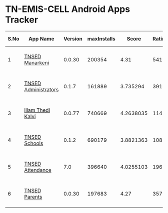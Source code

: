 # TN-EMIS-CELL Android Apps Tracker

| S.No | App Name | Version | maxInstalls | Score | Ratings | 1 Star | 5 Star | Google Play Info |
|------|----------|---------|-------------|-------|---------|--------|--------|------------------|
| 1 | [TNSED Manarkeni](https://play.google.com/store/apps/details?id=in.gov.tnsedstudent.tnemis) | 0.0.30 | 200354 | 4.31 | 541 | 21 | 367 | [Reviews (188)](https://flatgithub.com/DigitalIndiaArchiver/TNEMISANALYSIS?filename=data%2FReviews_in.gov.tnsedstudent.tnemis.json) - [Permissions (9)](https://flatgithub.com/DigitalIndiaArchiver/TNEMISANALYSIS?filename=data%2FPermissions_in.gov.tnsedstudent.tnemis.json) |
| 2 | [TNSED Administrators](https://play.google.com/store/apps/details?id=in.gov.tnschools.monitoring) | 0.1.7 | 161889 | 3.735294 | 391 | 80 | 214 | [Reviews (103)](https://flatgithub.com/DigitalIndiaArchiver/TNEMISANALYSIS?filename=data%2FReviews_in.gov.tnschools.monitoring.json) - [Permissions (9)](https://flatgithub.com/DigitalIndiaArchiver/TNEMISANALYSIS?filename=data%2FPermissions_in.gov.tnschools.monitoring.json) |
| 3 | [Illam Thedi Kalvi](https://play.google.com/store/apps/details?id=in.gov.tnschools.itk) | 0.0.77 | 740669 | 4.2638035 | 11410 | 809 | 7449 | [Reviews (2144)](https://flatgithub.com/DigitalIndiaArchiver/TNEMISANALYSIS?filename=data%2FReviews_in.gov.tnschools.itk.json) - [Permissions (10)](https://flatgithub.com/DigitalIndiaArchiver/TNEMISANALYSIS?filename=data%2FPermissions_in.gov.tnschools.itk.json) |
| 4 | [TNSED Schools](https://play.google.com/store/apps/details?id=in.gov.tnschools.tnemis) | 0.1.2 | 690179 | 3.8821363 | 10852 | 1748 | 5934 | [Reviews (2731)](https://flatgithub.com/DigitalIndiaArchiver/TNEMISANALYSIS?filename=data%2FReviews_in.gov.tnschools.tnemis.json) - [Permissions (9)](https://flatgithub.com/DigitalIndiaArchiver/TNEMISANALYSIS?filename=data%2FPermissions_in.gov.tnschools.tnemis.json) |
| 5 | [TNSED Attendance](https://play.google.com/store/apps/details?id=in.gov.tnsedattendance.tnemis) | 7.0 | 396640 | 4.0255103 | 1967 | 280 | 1163 | [Reviews (649)](https://flatgithub.com/DigitalIndiaArchiver/TNEMISANALYSIS?filename=data%2FReviews_in.gov.tnsedattendance.tnemis.json) - [Permissions (3)](https://flatgithub.com/DigitalIndiaArchiver/TNEMISANALYSIS?filename=data%2FPermissions_in.gov.tnsedattendance.tnemis.json) |
| 6 | [TNSED Parents](https://play.google.com/store/apps/details?id=in.gov.tnschools.parent) | 0.0.30 | 197683 | 4.27 | 357 | 28 | 224 | [Reviews (87)](https://flatgithub.com/DigitalIndiaArchiver/TNEMISANALYSIS?filename=data%2FReviews_in.gov.tnschools.parent.json) - [Permissions (7)](https://flatgithub.com/DigitalIndiaArchiver/TNEMISANALYSIS?filename=data%2FPermissions_in.gov.tnschools.parent.json) |

